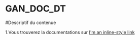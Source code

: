 # GAN_DOC_DT

#Descriptif du contenue

1.Vous trouverez la documentations sur [I'm an inline-style link](https://www.google.com)
